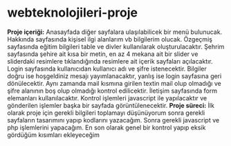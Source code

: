 # webteknolojileri-proje
**Proje içeriği:**
Anasayfada diğer sayfalara ulaşılabilicek bir menü bulunucak.
Hakkında sayfasında kişisel ilgi alanlarım vb bilgilerim olucak.
Özgeçmiş sayfasında eğitim bilgileri table ve divler kullanılarak oluşturulacaktır.
Şehrim sayfasında şehire ait kısa bir metin, en az 4 mekana ait bir slider ve sliderdaki resimlere tıklandığında resimlere ait içerik sayfaları açılacaktır.
Login sayfasında kullanıcıdan kullanıcı adı ve şifre istenecektir. Bilgiler doğru ise hoşgeldiniz mesajı yayımlanacaktır, yanlış ise login sayfasına geri dönülecektir. Aynı zamanda mail kısmına girilen textin mail olup olmadığı ve şifre alanının boş olup olmadığı kontrol edilicektir.
İletişim sayfasında form elemanları kullanılacaktır. Kontrol işlemleri javascript ile yapılacaktır ve gönderilen işlemler başka bir sayfada görüntülenecektir.
**Proje süreci:**
İlk olarak proje için gerekli bilgileri toplamayı düşünüyorum sonra gerekli sayfaların tasarımını yapıp kodlarını yazacağım. Sonra gerekli javascript ve php işlemlerini yapacağım. En son olarak genel bir kontrol yapıp eksik gördüğüm kısımları ekleyeceğim
